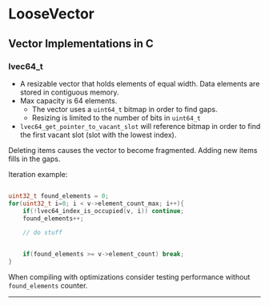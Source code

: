 # LooseVector
##  Vector Implementations in C


### lvec64_t

 - A resizable vector that holds elements of equal width. Data elements are stored in contiguous memory.
 - Max capacity is 64 elements.
   - The vector uses a `uint64_t` bitmap in order to find gaps.
   - Resizing is limited to the number of bits in `uint64_t`
 - `lvec64_get_pointer_to_vacant_slot` will reference bitmap in order to find the first vacant slot (slot with the lowest index).


Deleting items causes the vector to become fragmented. Adding new items fills in the gaps.

Iteration example:
```c

uint32_t found_elements = 0;
for(uint32_t i=0; i < v->element_count_max; i++){
    if(!lvec64_index_is_occupied(v, i)) continue;
    found_elements++;

    // do stuff


    if(found_elements >= v->element_count) break;
}

```

When compiling with optimizations consider testing performance without `found_elements` counter.


<hr>
